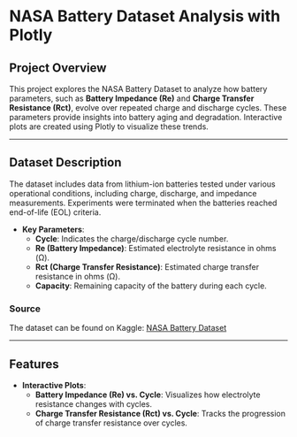 # NASA Battery Dataset Analysis with Plotly

## Project Overview
This project explores the NASA Battery Dataset to analyze how battery parameters, such as **Battery Impedance (Re)** and **Charge Transfer Resistance (Rct)**, evolve over repeated charge and discharge cycles. These parameters provide insights into battery aging and degradation. Interactive plots are created using Plotly to visualize these trends.

---

## Dataset Description
The dataset includes data from lithium-ion batteries tested under various operational conditions, including charge, discharge, and impedance measurements. Experiments were terminated when the batteries reached end-of-life (EOL) criteria.

- **Key Parameters**:
  - **Cycle**: Indicates the charge/discharge cycle number.
  - **Re (Battery Impedance)**: Estimated electrolyte resistance in ohms (Ω).
  - **Rct (Charge Transfer Resistance)**: Estimated charge transfer resistance in ohms (Ω).
  - **Capacity**: Remaining capacity of the battery during each cycle.

### Source
The dataset can be found on Kaggle: [NASA Battery Dataset](https://www.kaggle.com/datasets/patrickfleith/nasa-battery-dataset/data)

---

## Features
- **Interactive Plots**:
  - **Battery Impedance (Re) vs. Cycle**: Visualizes how electrolyte resistance changes with cycles.
  - **Charge Transfer Resistance (Rct) vs. Cycle**: Tracks the progression of charge transfer resistance over cycles.

